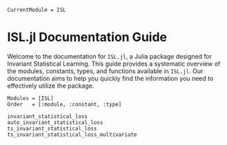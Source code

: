 ```@meta
CurrentModule = ISL
```
# ISL.jl Documentation Guide

Welcome to the documentation for `ISL.jl`, a Julia package designed for Invariant Statistical Learning. This guide provides a systematic overview of the modules, constants, types, and functions available in `ISL.jl`. Our documentation aims to help you quickly find the information you need to effectively utilize the package.

```@autodocs
Modules = [ISL]
Order   = [:module, :constant, :type]
```

```@docs
invariant_statistical_loss
auto_invariant_statistical_loss
ts_invariant_statistical_loss
ts_invariant_statistical_loss_multivariate
```
